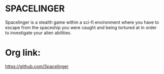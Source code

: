 # SPACELINGER
Spacelinger is a stealth game within a sci-fi environment where you have to escape from the spaceship you were caught and being tortured at in order to investigate your alien abilities.

# Org link:
https://github.com/Spacelinger
